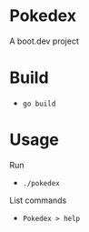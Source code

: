 # Pokedex

A boot.dev project

# Build

- `go build`

# Usage

Run

- `./pokedex`

List commands

- `Pokedex > help`
